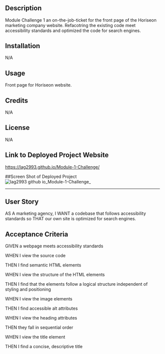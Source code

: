 # <Module-Challenge-1>
## Description
  Module Challenge 1 an on-the-job-ticket for the front page of the Horiseon marketing company website. Refacotring the existing code meet accessibility standards and    optimized the code for search engines. 
  
## Installation
N/A

## Usage
  Front page for Horiseon website.  
## Credits

  N/A
## License
  N/A 

## Link to  Deployed Project Website 
  https://lag2993.github.io/Module-1-Challenge/

##Screen Shot of Deployed Project
  ![lag2993 github io_Module-1-Challenge_](https://user-images.githubusercontent.com/119230237/206600986-7415a649-cd7a-411d-b160-9a738544ed47.png)

  
  
  
  
---  
## User Story
AS A marketing agency, I WANT a codebase that follows accessibility standards so THAT our own site is optimized for search engines.
## Acceptance Criteria
GIVEN a webpage meets accessibility standards

WHEN I view the source code

THEN I find semantic HTML elements

WHEN I view the structure of the HTML elements

THEN I find that the elements follow a logical structure independent of styling and positioning

WHEN I view the image elements

THEN I find accessible alt attributes

WHEN I view the heading attributes

THEN they fall in sequential order

WHEN I view the title element

THEN I find a concise, descriptive title 
